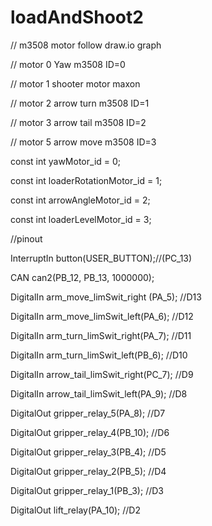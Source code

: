 # loadAndShoot2

// m3508 motor follow draw.io graph

//  motor 0     Yaw             m3508   ID=0

//  motor 1     shooter motor   maxon

//  motor 2     arrow turn      m3508   ID=1

//  motor 3     arrow tail      m3508   ID=2

//  motor 5     arrow move      m3508   ID=3





const int yawMotor_id = 0;

const int loaderRotationMotor_id = 1;

const int arrowAngleMotor_id = 2;

const int loaderLevelMotor_id = 3;





//pinout

InterruptIn button(USER_BUTTON);//(PC_13)     

CAN can2(PB_12, PB_13, 1000000);




DigitalIn arm_move_limSwit_right (PA_5);        //D13

DigitalIn arm_move_limSwit_left(PA_6);          //D12

DigitalIn arm_turn_limSwit_right(PA_7);         //D11

DigitalIn arm_turn_limSwit_left(PB_6);          //D10

DigitalIn arrow_tail_limSwit_right(PC_7);       //D9

DigitalIn arrow_tail_limSwit_left(PA_9);        //D8

DigitalOut gripper_relay_5(PA_8);  //D7

DigitalOut gripper_relay_4(PB_10); //D6

DigitalOut gripper_relay_3(PB_4);  //D5

DigitalOut gripper_relay_2(PB_5);  //D4

DigitalOut gripper_relay_1(PB_3);  //D3

DigitalOut lift_relay(PA_10);      //D2

